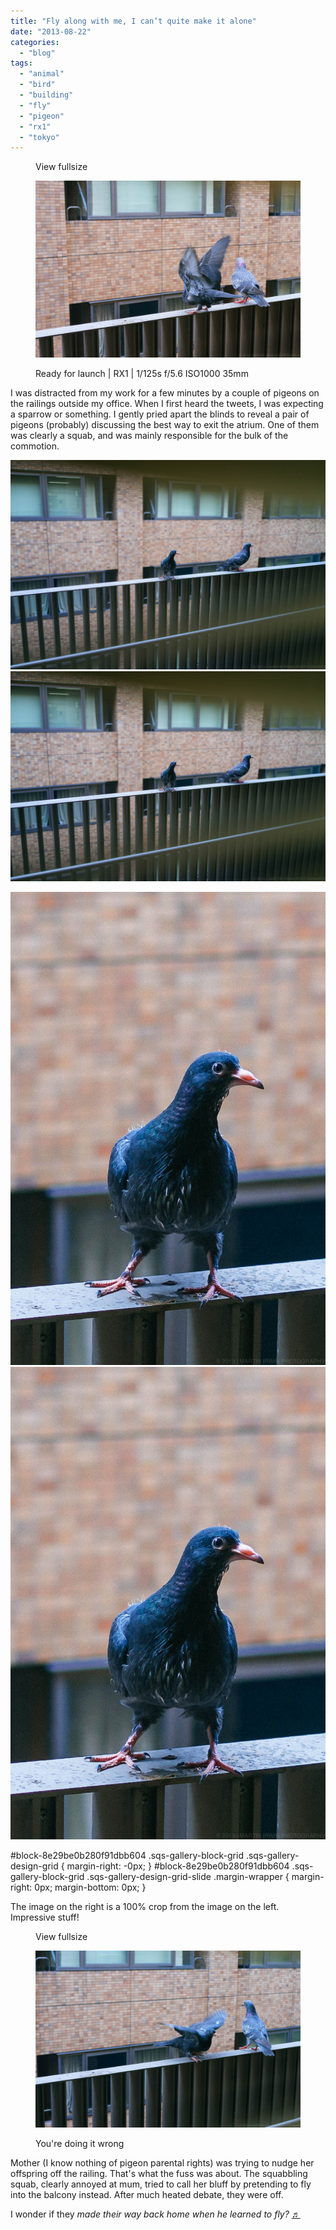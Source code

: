```yaml
---
title: "Fly along with me, I can’t quite make it alone"
date: "2013-08-22"
categories: 
  - "blog"
tags: 
  - "animal"
  - "bird"
  - "building"
  - "fly"
  - "pigeon"
  - "rx1"
  - "tokyo"
---
```


<figure>

View fullsize

![Ready for launch | RX1 | 1/125s f/5.6 ISO1000 35mm](/assets/images/d12f7-dsc0503.jpg)

<figcaption>



Ready for launch | RX1 | 1/125s f/5.6 ISO1000 35mm





</figcaption>



</figure>

I was distracted from my work for a few minutes by a couple of pigeons on the railings outside my office. When I first heard the tweets, I was expecting a sparrow or something. I gently pried apart the blinds to reveal a pair of pigeons (probably) discussing the best way to exit the atrium. One of them was clearly a squab, and was mainly responsible for the bulk of the commotion. 

![_DSC0499.jpg](/assets/images/18b34-dsc0499.jpg)![_DSC0499.jpg](/assets/images/18b34-dsc0499.jpg)

![_DSC0499-2.jpg](/assets/images/db08d-dsc0499-2.jpg)![_DSC0499-2.jpg](/assets/images/db08d-dsc0499-2.jpg)

#block-8e29be0b280f91dbb604 .sqs-gallery-block-grid .sqs-gallery-design-grid { margin-right: -0px; } #block-8e29be0b280f91dbb604 .sqs-gallery-block-grid .sqs-gallery-design-grid-slide .margin-wrapper { margin-right: 0px; margin-bottom: 0px; }

The image on the right is a 100% crop from the image on the left. Impressive stuff!

<figure>

View fullsize

![You're doing it wrong](/assets/images/d6a07-dsc0504.jpg)

<figcaption>



You're doing it wrong





</figcaption>



</figure>

Mother (I know nothing of pigeon parental rights) was trying to nudge her offspring off the railing. That's what the fuss was about. The squabbling squab, clearly annoyed at mum, tried to call her bluff by pretending to fly into the balcony instead. After much heated debate, they were off.

I wonder if they _made their way back home when he learned to fly?_ [♬](http://www.youtube.com/watch?v=1VQ_3sBZEm0)
